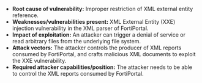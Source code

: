 - **Root cause of vulnerability:** Improper restriction of XML external entity reference.
- **Weaknesses/vulnerabilities present:** XML External Entity (XXE) injection vulnerability in the XML parser of FortiPortal.
- **Impact of exploitation:** An attacker can trigger a denial of service or read arbitrary files from the underlying file system.
- **Attack vectors:** The attacker controls the producer of XML reports consumed by FortiPortal, and crafts malicious XML documents to exploit the XXE vulnerability.
- **Required attacker capabilities/position:** The attacker needs to be able to control the XML reports consumed by FortiPortal.